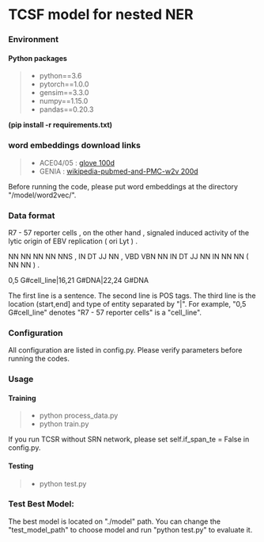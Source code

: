 # TCSF model for nested NER


### Environment
#### Python packages
>- python==3.6
>- pytorch==1.0.0
>- gensim==3.3.0
>- numpy==1.15.0
>- pandas==0.20.3

**(pip install -r requirements.txt)**
### word embeddings download links
>- ACE04/05 : [glove 100d](https://drive.google.com/open?id=1qDmFF0bUKHt5GpANj7jCUmDXgq50QJKw)
>- GENIA : [wikipedia-pubmed-and-PMC-w2v 200d](http://evexdb.org/pmresources/vec-space-models/wikipedia-pubmed-and-PMC-w2v.bin)

Before running the code, please put word embeddings at the directory "/model/word2vec/".

### Data format

R7 - 57 reporter cells , on the other hand , signaled induced activity of the lytic origin of EBV replication ( ori Lyt ) .

NN NN NN NN NNS , IN DT JJ NN , VBD VBN NN IN DT JJ NN IN NN NN ( NN NN ) .

0,5 G#cell_line|16,21 G#DNA|22,24 G#DNA

The first line is a sentence. The second line is POS tags. The third line is the location (start,end] and type of entity separated by "|". For example, "0,5 G#cell_line" denotes "R7 - 57 reporter cells"  is a "cell_line".


### Configuration
All configuration are listed in config.py. Please verify parameters before running the codes.

### Usage
#### Training
>- python process_data.py
>- python train.py 

If you run TCSR without SRN network, please set  self.if_span_te = False in config.py.

#### Testing
>- python test.py

### Test Best Model:
The best model is located on "./model" path. You can change the "test_model_path" to choose model and run
"python test.py" to evaluate it.
